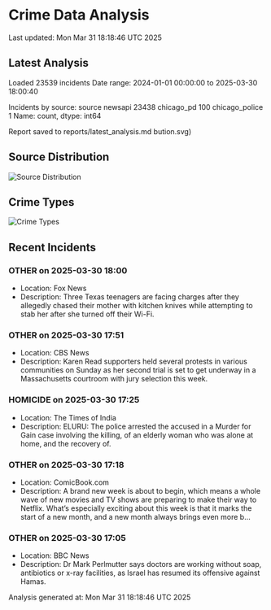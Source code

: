 # Crime Data Analysis
Last updated: Mon Mar 31 18:18:46 UTC 2025

## Latest Analysis

Loaded 23539 incidents
Date range: 2024-01-01 00:00:00 to 2025-03-30 18:00:40

Incidents by source:
source
newsapi           23438
chicago_pd          100
chicago_police        1
Name: count, dtype: int64

Report saved to reports/latest_analysis.md
bution.svg)

## Source Distribution
![Source Distribution](images/source_distribution.svg)

## Crime Types
![Crime Types](images/crime_types.svg)

## Recent Incidents

### OTHER on 2025-03-30 18:00
- Location: Fox News
- Description: Three Texas teenagers are facing charges after they allegedly chased their mother with kitchen knives while attempting to stab her after she turned off their Wi-Fi.


### OTHER on 2025-03-30 17:51
- Location: CBS News
- Description: Karen Read supporters held several protests in various communities on Sunday as her second trial is set to get underway in a Massachusetts courtroom with jury selection this week.


### HOMICIDE on 2025-03-30 17:25
- Location: The Times of India
- Description: ELURU: The police arrested the accused in a Murder for Gain case involving the killing, of an elderly woman who was alone at home, and the recovery of.


### OTHER on 2025-03-30 17:18
- Location: ComicBook.com
- Description: A brand new week is about to begin, which means a whole wave of new movies and TV shows are preparing to make their way to Netflix. What’s especially exciting about this week is that it marks the start of a new month, and a new month always brings even more b…


### OTHER on 2025-03-30 17:05
- Location: BBC News
- Description: Dr Mark Perlmutter says doctors are working without soap, antibiotics or x-ray facilities, as Israel has resumed its offensive against Hamas.

Analysis generated at: Mon Mar 31 18:18:46 UTC 2025

